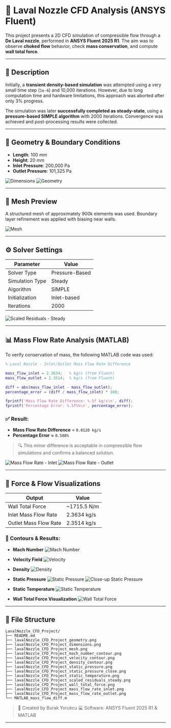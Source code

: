 # 🚀 Laval Nozzle CFD Analysis (ANSYS Fluent)

This project presents a 2D CFD simulation of compressible flow through a **De Laval nozzle**, performed in **ANSYS Fluent 2025 R1**. The aim was to observe **choked flow** behavior, check **mass conservation**, and compute **wall total force**.

---

## 📘 Description

Initially, a **transient density-based simulation** was attempted using a very small time step (`1e-6`) and 10,000 iterations.
However, due to long computation time and hardware limitations, this approach was aborted after only 3% progress.

The simulation was later **successfully completed as steady-state**, using a **pressure-based SIMPLE algorithm** with 2000 iterations. Convergence was achieved and post-processing results were collected.

---

## 📀 Geometry & Boundary Conditions

* **Length**: 100 mm
* **Height**: 20 mm
* **Inlet Pressure**: 200,000 Pa
* **Outlet Pressure**: 101,325 Pa

![Dimensions](./LavalNozzle_CFD_Project/dimensions.png)
![Geometry](./LavalNozzle_CFD_Project/geometry.png)

---

## 🤩 Mesh Preview

A structured mesh of approximately 900k elements was used. Boundary layer refinement was applied with biasing near walls.

![Mesh](./LavalNozzle_CFD_Project/mesh.png)

---

## ⚙️ Solver Settings

| Parameter       | Value          |
| --------------- | -------------- |
| Solver Type     | Pressure-Based |
| Simulation Type | Steady         |
| Algorithm       | SIMPLE         |
| Initialization  | Inlet-based    |
| Iterations      | 2000           |

![Scaled Residuals - Steady](./LavalNozzle_CFD_Project/scaled_residuals_steady.png)

---

## 📊 Mass Flow Rate Analysis (MATLAB)

To verify conservation of mass, the following MATLAB code was used:

```matlab
% Laval Nozzle - Inlet/Outlet Mass Flow Rate Difference

mass_flow_inlet = 2.3634;   % kg/s (from Fluent)
mass_flow_outlet = 2.3514;  % kg/s (from Fluent)

diff = abs(mass_flow_inlet - mass_flow_outlet);
percentage_error = (diff / mass_flow_inlet) * 100;

fprintf('Mass Flow Rate Difference: %.5f kg/s\n', diff);
fprintf('Percentage Error: %.5f%%\n', percentage_error);
```

### ✅ Result:

* **Mass Flow Rate Difference** = `0.0120 kg/s`
* **Percentage Error** ≈ `0.508%`

> 🔍 This minor difference is acceptable in compressible flow simulations and confirms a balanced solution.

![Mass Flow Rate - Inlet](./LavalNozzle_CFD_Project/mass_flow_rate_inlet.png)
![Mass Flow Rate - Outlet](./LavalNozzle_CFD_Project/mass_flow_rate_outlet.png)

---

## 🧲 Force & Flow Visualizations

| Output                | Value        |
| --------------------- | ------------ |
| Wall Total Force      | \~1715.5 N/m |
| Inlet Mass Flow Rate  | 2.3634 kg/s  |
| Outlet Mass Flow Rate | 2.3514 kg/s  |

### 🔽 Contours & Results:

* **Mach Number**
  ![Mach Number](./LavalNozzle_CFD_Project/mach_number_contour.png)

* **Velocity Field**
  ![Velocity](./LavalNozzle_CFD_Project/velocity_contour.png)

* **Density**
  ![Density](./LavalNozzle_CFD_Project/denisty_contour.png)

* **Static Pressure**
  ![Static Pressure](./LavalNozzle_CFD_Project/static_pressure.png)
  ![Close-up Static Pressure](./LavalNozzle_CFD_Project/static_pressure_close.png)

* **Static Temperature**
  ![Static Temperature](./LavalNozzle_CFD_Project/static_temperature.png)

* **Wall Total Force Visualization**
  ![Wall Total Force](./LavalNozzle_CFD_Project/wall_tota_force.png)

---

## 📂 File Structure

```
LavalNozzle_CFD_Project/
├── README.md
├── lavalNozzle_CFD_Project_geometry.png
├── lavalNozzle_CFD_Project_dimensions.png
├── lavalNozzle_CFD_Project_mesh.png
├── lavalNozzle_CFD_Project_mach_number_contour.png
├── lavalNozzle_CFD_Project_velocity_contour.png
├── lavalNozzle_CFD_Project_density_contour.png
├── lavalNozzle_CFD_Project_static_pressure.png
├── lavalNozzle_CFD_Project_static_pressure_close.png
├── lavalNozzle_CFD_Project_static_temperature.png
├── lavalNozzle_CFD_Project_scaled_residuals_steady.png
├── lavalNozzle_CFD_Project_wall_total_force.png
├── lavalNozzle_CFD_Project_mass_flow_rate_inlet.png
├── lavalNozzle_CFD_Project_mass_flow_rate_outlet.png
└── MATLAB_mass_flow_diff.m
```

> 🧐 Created by Burak Yorukcu
> 💻 Software: ANSYS Fluent 2025 R1 & MATLAB


---
